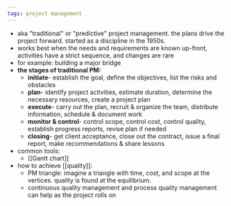 ```yaml
---
tags: project management
---
```


- aka "traditional" or "predictive" project management. the plans drive the project forward. started as a discipline in the 1950s.
- works best when the needs and requirements are known up-front, activities have a strict sequence, and changes are rare
- for example: building a major bridge
- **the stages of traditional PM:**
	- **initiate**- establish the goal, define the objectives, list the risks and obstacles
	- **plan**- identify project activities, estimate duration, determine the necessary resources, create a project plan
	- **execute**- carry out the plan, recruit & organize the team, distribute information, schedule & document work
	- **monitor & control**- control scope, control cost, control quality, establish progress reports, revise plan if needed
	- **closing**- get client acceptance, close out the contract, issue a final report, make recommendations & share lessons
- common tools:
	- [[Gantt chart]]
- how to achieve [[quality]]:
	- PM triangle: imagine a triangle with time, cost, and scope at the vertices. quality is found at the equilibrium.
	- continuous quality management and process quality management can help as the project rolls on